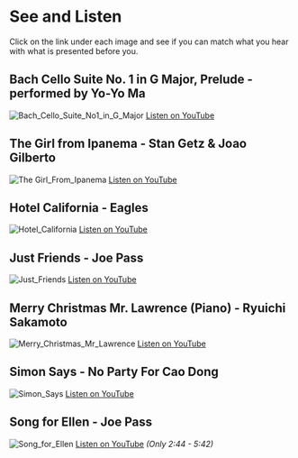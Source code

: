 # See and Listen

Click on the link under each image and see if you can match what you hear with what is presented before you.

## Bach Cello Suite No. 1 in G Major, Prelude - performed by Yo-Yo Ma
![Bach_Cello_Suite_No1_in_G_Major](https://user-images.githubusercontent.com/78770681/195204137-0af75176-ff26-474d-849a-378e2b2a528b.jpg)
[Listen on YouTube](https://youtu.be/PCicM6i59_I)

## The Girl from Ipanema - Stan Getz & Joao Gilberto
![The Girl_From_Ipanema](https://user-images.githubusercontent.com/78770681/195204553-bf2226f9-720d-4024-bdec-05176f2285ab.jpg)
[Listen on YouTube](https://youtu.be/j8VPmtyLqSY)

## Hotel California - Eagles
![Hotel_California](https://user-images.githubusercontent.com/78770681/195204809-876e64ea-10ff-4ef6-b3ec-4621b39a3474.jpg)
[Listen on YouTube](https://www.youtube.com/watch?v=BciS5krYL80)

## Just Friends - Joe Pass
![Just_Friends](https://user-images.githubusercontent.com/78770681/195205118-acc10211-a287-4ddc-aed0-420d4611b647.jpg)
[Listen on YouTube](https://youtu.be/69CGNCj5W4c)

## Merry Christmas Mr. Lawrence (Piano) - Ryuichi Sakamoto
![Merry_Christmas_Mr_Lawrence](https://user-images.githubusercontent.com/78770681/195205301-20cfcbce-7859-4d61-9f27-73abd557f8d7.jpg)
[Listen on YouTube](https://youtu.be/uBzUfjkdPq4)

## Simon Says - No Party For Cao Dong
![Simon_Says](https://user-images.githubusercontent.com/78770681/195205413-49ab86d6-575c-460b-97b1-cdd21cc0b5ac.jpg)
[Listen on YouTube](https://youtu.be/HqmpIQ9l-uA)

## Song for Ellen - Joe Pass
![Song_for_Ellen](https://user-images.githubusercontent.com/78770681/195205750-dd0545f7-afcc-4c0f-bdc4-8fbca3398879.jpg)
[Listen on YouTube](https://youtu.be/Jzj1xyrmjn4?t=164) *(Only 2:44 - 5:42)*
